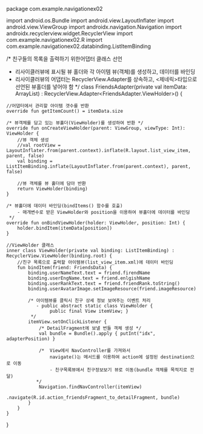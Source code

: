 package com.example.navigationex02

import android.os.Bundle
import android.view.LayoutInflater
import android.view.ViewGroup
import androidx.navigation.Navigation
import androidx.recyclerview.widget.RecyclerView
import com.example.navigationex02.R
import com.example.navigationex02.databinding.ListItemBinding

/* 친구들의 목록을 출력하기 위한어댑터 클래스 선언
   - 리사이클러뷰에 표시될 뷰 홀더와 각 아이템 뷰(객체)를 생성하고, 데이터를 바인딩
   - 리사이클러뷰의 어댑터는 RecyclerView.Adapter를 상속하고, <제네릭>타입으로  선언된 뷰홀더를 넣어야 함
 */
class FriendsAdapter(private val itemData: ArrayList<FriendsData>) :
    RecyclerView.Adapter<FriendsAdapter.ViewHolder>() {

    //어댑터에서 관리할 아이템 갯수를 반환
    override fun getItemCount() = itemData.size

    /* 뷰객체를 담고 있는 뷰홀더(ViewHolder)를 생성하여 반환 */
    override fun onCreateViewHolder(parent: ViewGroup, viewType: Int): ViewHolder {
        //뷰 객체 생성
        //val rootView = LayoutInflater.from(parent.context).inflate(R.layout.list_view_item, parent, false)
        val binding = ListItemBinding.inflate(LayoutInflater.from(parent.context), parent, false)

        //뷰 객체를 뷰 홀더에 담아 반환
        return ViewHolder(binding)
    }

    /* 뷰홀더에 데이터 바인딩(bindItems() 함수를 호출)
        - 매개변수로 받은 ViewHolder와 position을 이용하여 뷰홀더에 데이터를 바인딩
     */
    override fun onBindViewHolder(holder: ViewHolder, position: Int) {
        holder.bindItem(itemData[position])
    }

    //ViewHolder 클래스
    inner class ViewHolder(private val binding: ListItemBinding) : RecyclerView.ViewHolder(binding.root) {
        //친구 목록으로 출력할 아이템뷰(list_view_item.xml)에 데이터 바인딩
        fun bindItem(friend: FriendsData) {
            binding.userNameText.text = friend.firendName
            binding.userEngName.text = friend.enlgishName
            binding.userRankText.text = friend.friendRank.toString()
            binding.userAvatarImage.setImageResource(friend.imageResource)

            /* 아이템뷰를 클릭시 친구 상세 정보 보여주는 이벤트 처리
               - public abstract static class ViewHolder {
                    public final View itemView; }
             */
            itemView.setOnClickListener {
                /* DetailFragment에 보낼 번들 객체 생성 */
                val bundle = Bundle().apply { putInt("idx", adapterPosition) }

                /*  View에서 NavController를 가져와서
                    navigate()는 메서드를 이용하여 action에 설정된 destination으로 이동
                    - 친구목록뷰에서 친구정보보기 뷰로 이동(bundle 객체를 목적지로 전달)
               */
                Navigation.findNavController(itemView)
                    .navigate(R.id.action_friendsFragment_to_detailFragment, bundle)
            }
        }
    }
}
